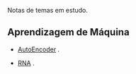 Notas de temas em estudo.

## Aprendizagem de Máquina

- [AutoEncoder](AutoEncoder/AutoEncoder.html) .


- [RNA](Video1Amazon/RNA.html) .

